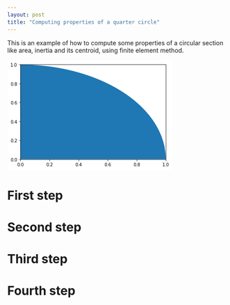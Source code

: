 ```yaml
---
layout: post
title: "Computing properties of a quarter circle"
---
```


This is an example of how to compute some properties of a circular section like area, inertia and its centroid, using finite element method.

![Circular section](assets/img/circular_geometry.png)

# First step

# Second step

# Third step

# Fourth step
